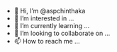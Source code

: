 - 👋 Hi, I’m @aspchinthaka
- 👀 I’m interested in ...
- 🌱 I’m currently learning ...
- 💞️ I’m looking to collaborate on ...
- 📫 How to reach me ...

<!---
aspchinthaka/aspchinthaka is a ✨ special ✨ repository because its `README.md` (this file) appears on your GitHub profile.
You can click the Preview link to take a look at your changes.
--->
